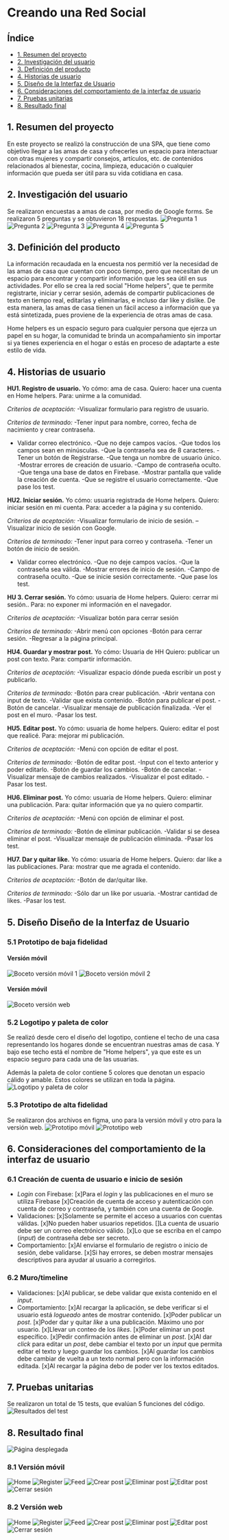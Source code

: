 # Creando una Red Social

## Índice

* [1. Resumen del proyecto](#1-resumen-del-proyecto)
* [2. Investigación del usuario](#2-investigación-del-usuario)
* [3. Definición del producto](#3-definición-del-producto)
* [4. Historias de usuario](#4-historias-de-usuario)
* [5. Diseño de la Interfaz de Usuario](#5-diseño-de-la-interfaz-de-usuario)
* [6. Consideraciones del comportamiento de la interfaz de usuario](#6-consideraciones-del-comportamiento-de-la-interfaz-de-usuario)
* [7. Pruebas unitarias](#8-pruebas-unitarias)
* [8. Resultado final](#8-resultado-final)


## 1. Resumen del proyecto

En este proyecto se realizó la construcción de una SPA, que tiene como objetivo llegar a las amas de casa y ofrecerles un espacio para interactuar con otras mujeres y compartir consejos, artículos, etc. de contenidos relacionados al bienestar, cocina, limpieza, educación o cualquier información que pueda ser útil para su vida cotidiana en casa. 

## 2. Investigación del usuario

Se realizaron encuestas a amas de casa, por medio de Google forms. Se realizaron 5 preguntas y se obtuvieron 18 respuestas. 
![Pregunta 1](img-readme/pregunta-1.png)
![Pregunta 2](img-readme/pregunta-2.png)
![Pregunta 3](img-readme/pregunta-3.png)
![Pregunta 4](img-readme/pregunta-4.png)
![Pregunta 5](img-readme/pregunta-5.png)

## 3. Definición del producto

La información recaudada en la encuesta nos permitió ver la necesidad de las amas de casa que cuentan con poco tiempo, pero que necesitan de un espacio para encontrar y compartir información que les sea útil en sus actividades. Por ello se crea la red social "Home helpers", que te permite registrarte, iniciar y cerrar sesión, además de compartir publicaciones de texto en tiempo real, editarlas y eliminarlas, e incluso dar like y dislike. De esta manera, las amas de casa tienen un fácil acceso a información que ya está sintetizada, pues proviene de la experiencia de otras amas de casa.

Home helpers es un espacio seguro para cualquier persona que ejerza un papel en su hogar, la comunidad te brinda un acompañamiento sin importar si ya tienes experiencia en el hogar o estás en proceso de adaptarte a este estilo de vida.

## 4. Historias de usuario

**HU1. Registro de usuario.**
Yo cómo: ama de casa.
Quiero: hacer una cuenta en Home helpers.
Para: unirme a la comunidad.

*Criterios de aceptación:*
-Visualizar formulario para registro de usuario.

*Criterios de terminado:*
-Tener input para nombre, correo, fecha de nacimiento y crear contraseña.
- Validar correo electrónico.
-Que no deje campos vacíos.
-Que todos los campos sean en minúsculas.
-Que la contraseña sea de 8 caracteres.
-Tener un botón de Registrarse.
-Que tenga un nombre de usuario único.
-Mostrar errores de creación de usuario.
-Campo de contraseña oculto.
-Que tenga una base de datos en Firebase.
-Mostrar pantalla que valide la creación de cuenta.
-Que se registre el usuario correctamente.
-Que pase los test.

**HU2. Iniciar sesión.**
Yo cómo: usuaria registrada de Home helpers.
Quiero: iniciar sesión en mi cuenta.
Para: acceder a la página y su contenido.

*Criterios de aceptación:*
-Visualizar formulario de inicio de sesión.
–Visualizar inicio de sesión con Google.

*Criterios de terminado:*
-Tener input para correo y contraseña.
-Tener un botón de inicio de sesión.
- Validar correo electrónico.
-Que no deje campos vacíos.
-Que la contraseña sea válida.
-Mostrar errores de inicio de sesión.
-Campo de contraseña oculto.
-Que se inicie sesión correctamente.
-Que pase los test.

**HU 3. Cerrar sesión.**
Yo cómo: usuaria de Home helpers.
Quiero: cerrar mi sesión..
Para: no exponer mi información en el navegador.

*Criterios de aceptación:*
-Visualizar botón para cerrar sesión

*Criterios de terminado:*
-Abrir menú con opciones
-Botón para cerrar sesión.
-Regresar a la página principal.

**HU4. Guardar y mostrar post.**
Yo cómo: Usuaria de HH
Quiero: publicar un post con texto.
Para: compartir información.

*Criterios de aceptación:*
-Visualizar espacio dónde pueda escribir un post y publicarlo.

*Criterios de terminado:*
-Botón para crear publicación.
-Abrir ventana con input de texto.
-Validar que exista contenido.
-Botón para publicar el post.
-Botón de cancelar.
-Visualizar mensaje de publicación finalizada.
-Ver el post en el muro.
-Pasar los test.

**HU5. Editar post.**
Yo cómo: usuaria de home helpers.
Quiero: editar el post que realicé.
Para: mejorar mi publicación.

*Criterios de aceptación:*
-Menú con opción de editar el post.

*Criterios de terminado:*
-Botón de editar post.
-Input con el texto anterior y poder editarlo.
-Botón de guardar los cambios.
-Botón de cancelar.
-Visualizar mensaje de cambios realizados.
-Visualizar el post editado.
-Pasar los test.

**HU6. Eliminar post.**
Yo cómo: usuaria de Home helpers.
Quiero: eliminar una publicación.
Para: quitar información que ya no quiero compartir.

*Criterios de aceptación:*
-Menú con opción de eliminar el post.

*Criterios de terminado:*
-Botón de eliminar publicación.
-Validar si se desea eliminar el post.
-Visualizar mensaje de publicación eliminada.
-Pasar los test.

**HU7. Dar y quitar like.**
Yo cómo: usuaria de Home helpers.
Quiero: dar like a las publicaciones.
Para: mostrar que me agrada el contenido.

*Criterios de aceptación:*
-Botón de dar/quitar like.

*Criterios de terminado:*
-Sólo dar un like por usuaria.
-Mostrar cantidad de likes.
-Pasar los test.

## 5. Diseño Diseño de la Interfaz de Usuario

### 5.1 Prototipo de baja fidelidad

#### Versión móvil

![Boceto versión móvil 1](img-readme/movil-boceto-1.jpg)
![Boceto versión móvil 2](img-readme/movil-boceto-2.jpg)

#### Versión móvil

![Boceto versión web](img-readme/web-boceto.jpg)

### 5.2 Logotipo y paleta de color

Se realizó desde cero el diseño del logotipo, contiene el techo de una casa representando los hogares donde se encuentran nuestras amas de casa. Y bajo ese techo está el nombre de "Home helpers", ya que este es un espacio seguro para cada una de las usuarias. 

Además la paleta de color contiene 5 colores que denotan un espacio cálido y amable. Estos colores se utilizan en toda la página. 
![Logotipo y paleta de color](img-readme/logo-y-colores.png)

### 5.3 Prototipo de alta fidelidad

Se realizaron dos archivos en figma, uno para la versión móvil y otro para la versión web. 
![Prototipo móvil](https://www.figma.com/proto/qi2Lr1lWLbV151LkK4pVRA/Social-network?node-id=1-4&scaling=scale-down&page-id=0%3A1&starting-point-node-id=1%3A4)
![Prototipo web](https://www.figma.com/proto/IbQmNesQoSyvpGqBE2KWZK/Home-helpers-DESKTOP?node-id=1-2&scaling=min-zoom&page-id=0%3A1&starting-point-node-id=1%3A2)

## 6. Consideraciones del comportamiento de la interfaz de usuario

### 6.1 Creación de cuenta de usuario e inicio de sesión

* _Login_ con Firebase:
  [x]Para el _login_ y las publicaciones en el muro se utiliza Firebase
  [x]Creación de cuenta de acceso y autenticación con cuenta de correo y
    contraseña, y también con una cuenta de Google.
* Validaciones:
  [x]Solamente se permite el acceso a usuarios con cuentas válidas.
  [x]No pueden haber usuarios repetidos.
  []La cuenta de usuario debe ser un correo electrónico válido.
  [x]Lo que se escriba en el campo (_input_) de contraseña debe ser secreto.
* Comportamiento:
  [x]Al enviarse el formulario de registro o inicio de sesión, debe validarse.
  [x]Si hay errores, se deben mostrar mensajes descriptivos para ayudar al
  usuario a corregirlos.

### 6.2 Muro/timeline

* Validaciones:
 [x]Al publicar, se debe validar que exista contenido en el _input_.
* Comportamiento:
 [x]Al recargar la aplicación, se debe verificar si el usuario está _logueado_
    antes de mostrar contenido.
 [x]Poder publicar un _post_.
 [x]Poder dar y quitar _like_ a una publicación. Máximo uno por usuario.
 [x]Llevar un conteo de los _likes_.
 [x]Poder eliminar un post específico.
 [x]Pedir confirmación antes de eliminar un _post_.
 [x]Al dar _click_ para editar un _post_, debe cambiar el texto por un _input_
    que permita editar el texto y luego guardar los cambios.
 [x]Al guardar los cambios debe cambiar de vuelta a un texto normal pero con la
    información editada.
 [x]Al recargar la página debo de poder ver los textos editados.


## 7. Pruebas unitarias

Se realizaron un total de 15 tests, que evalúan 5 funciones del código. 
![Resultados del test](img-readme/test.PNG)

## 8. Resultado final

![Página desplegada]()

### 8.1 Versión móvil

![Home](img-readme/movil-home.png)
![Register](img-readme/movil-register.png)
![Feed](img-readme/movil-feed.png)
![Crear post](img-readme/movil-create-post.png)
![Eliminar post](img-readme/movil-eliminar-post.png)
![Editar post](img-readme/movil-editar-post.png)
![Cerrar sesión](img-readme/movil-cerrar-sesi%C3%B3n.png)

### 8.2 Versión web

![Home](img-readme/web-home.png)
![Register](img-readme/web-register.png)
![Feed](img-readme/web-feed.png)
![Crear post](img-readme/web-create-post.png)
![Eliminar post](img-readme/web-eliminar-post.png)
![Editar post](img-readme/web-editar-post.png)
![Cerrar sesión](img-readme/web-logout.png)

